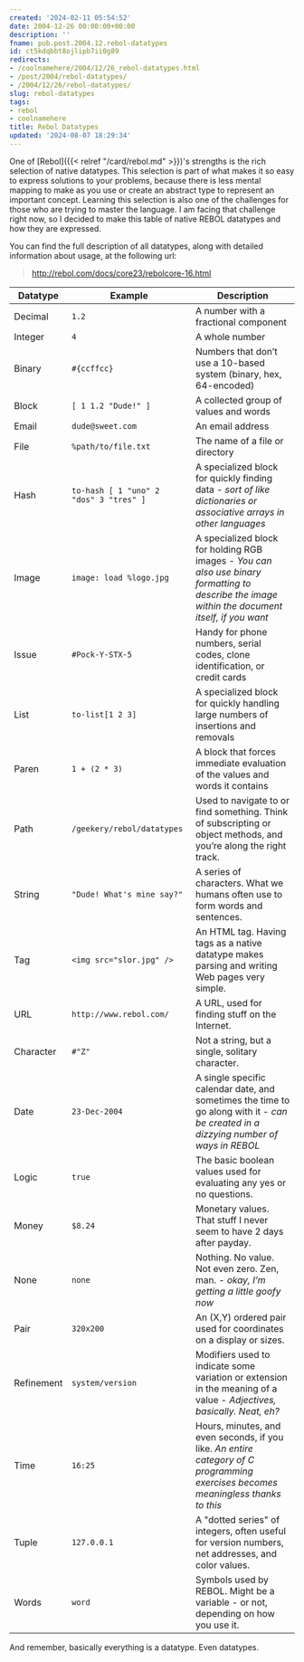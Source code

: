 ```yaml
---
created: '2024-02-11 05:54:52'
date: 2004-12-26 00:00:00+00:00
description: ''
fname: pub.post.2004.12.rebol-datatypes
id: ct5kdqbbt8ojlipb7ii0g89
redirects:
- /coolnamehere/2004/12/26_rebol-datatypes.html
- /post/2004/rebol-datatypes/
- /2004/12/26/rebol-datatypes/
slug: rebol-datatypes
tags:
- rebol
- coolnamehere
title: Rebol Datatypes
updated: '2024-08-07 18:29:34'
---
```


One of [Rebol]({{< relref "/card/rebol.md" >}})'s strengths is the rich selection of native datatypes. This selection is part of what makes it so easy to express solutions to your problems, because there is less mental mapping to make as you use or create an abstract type to represent an important concept. Learning this selection is also one of the challenges for those who are trying to master the language. I am facing that challenge right now, so I decided to make this table of native REBOL datatypes and how they are expressed.

You can find the full description of all datatypes, along with detailed information about usage, at the following url:

> <http://rebol.com/docs/core23/rebolcore-16.html>

| Datatype   | Example                                | Description |
| ---------- | -------------------------------------- | ----------- |
| Decimal    | `1.2`                                  | A number with a fractional component
| Integer    | `4`                                    | A whole number
| Binary     | `#{ccffcc}`                            | Numbers that don’t use a 10-based system (binary, hex, 64-encoded)
| Block      | `[ 1 1.2 "Dude!" ]`                    | A collected group of values and words
| Email      | `dude@sweet.com`                       | An email address
| File       | `%path/to/file.txt`                    | The name of a file or directory
| Hash       | `to-hash [ 1 "uno" 2 "dos" 3 "tres" ]` | A specialized block for quickly finding data - _sort of like dictionaries or associative arrays in other languages_
| Image      | `image: load %logo.jpg`                | A specialized block for holding RGB images - _You can also use binary formatting to describe the image within the document itself, if you want_
| Issue      | `#Pock-Y-STX-5`                        | Handy for phone numbers, serial codes, clone identification, or credit cards
| List       | `to-list[1 2 3]`                       | A specialized block for quickly handling large numbers of insertions and removals
| Paren      | `1 + (2 * 3)`                          | A block that forces immediate evaluation of the values and words it contains
| Path       | `/geekery/rebol/datatypes`             | Used to navigate to or find something. Think of subscripting or object methods, and you’re along the right track.
| String     | `"Dude! What's mine say?"`             | A series of characters. What we humans often use to form words and sentences.
| Tag        | `<img src="slor.jpg" />`               | An HTML tag. Having tags as a native datatype makes parsing and writing Web pages very simple.
| URL        | `http://www.rebol.com/`                | A URL, used for finding stuff on the Internet.
| Character  | `#"Z"`                                 | Not a string, but a single, solitary character.
| Date       | `23-Dec-2004`                          | A single specific calendar date, and sometimes the time to go along with it - _can be created in a dizzying number of ways in REBOL_
| Logic      | `true`                                 | The basic boolean values used for evaluating any yes or no questions.
| Money      | `$8.24`                                | Monetary values. That stuff I never seem to have 2 days after payday.
| None       | `none`                                 | Nothing. No value. Not even zero. Zen, man. - _okay, I’m getting a little goofy now_
| Pair       | `320x200`                              | An (X,Y) ordered pair used for coordinates on a display or sizes.
| Refinement | `system/version`                       | Modifiers used to indicate some variation or extension in the meaning of a value - _Adjectives, basically. Neat, eh?_
| Time       | `16:25`                                | Hours, minutes, and even seconds, if you like. _An entire category of C programming exercises becomes meaningless thanks to this_
| Tuple      | `127.0.0.1`                            | A "dotted series" of integers, often useful for version numbers, net addresses, and color values.
| Words      | `word`                                 | Symbols used by REBOL. Might be a variable - or not, depending on how you use it.

And remember, basically everything is a datatype. Even datatypes.